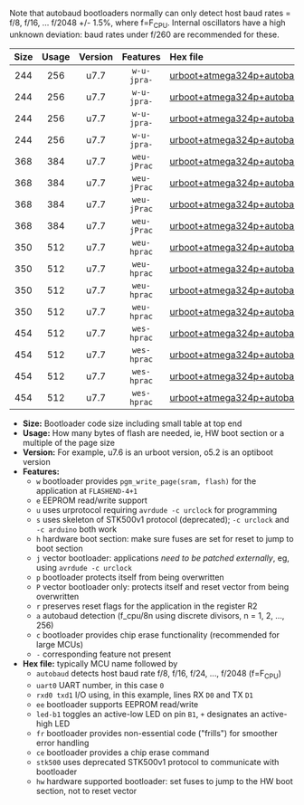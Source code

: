 Note that autobaud bootloaders normally can only detect host baud rates = f/8, f/16, ... f/2048 +/- 1.5%, where f=F<sub>CPU</sub>. Internal oscillators have a high unknown deviation: baud rates under f/260 are recommended for these.

|Size|Usage|Version|Features|Hex file|
|:-:|:-:|:-:|:-:|:--|
|244|256|u7.7|`w-u-jpra-`|[urboot+atmega324p+autobaud_uart0_rxd0_txd1_led+b0.hex](https://raw.githubusercontent.com/stefanrueger/urboot.hex/main/cores/mightycore/atmega324p/autobaud/urboot+atmega324p+autobaud_uart0_rxd0_txd1_led+b0.hex)|
|244|256|u7.7|`w-u-jpra-`|[urboot+atmega324p+autobaud_uart0_rxd0_txd1_led+b7.hex](https://raw.githubusercontent.com/stefanrueger/urboot.hex/main/cores/mightycore/atmega324p/autobaud/urboot+atmega324p+autobaud_uart0_rxd0_txd1_led+b7.hex)|
|244|256|u7.7|`w-u-jpra-`|[urboot+atmega324p+autobaud_uart1_rxd2_txd3_led+b0.hex](https://raw.githubusercontent.com/stefanrueger/urboot.hex/main/cores/mightycore/atmega324p/autobaud/urboot+atmega324p+autobaud_uart1_rxd2_txd3_led+b0.hex)|
|244|256|u7.7|`w-u-jpra-`|[urboot+atmega324p+autobaud_uart1_rxd2_txd3_led+b7.hex](https://raw.githubusercontent.com/stefanrueger/urboot.hex/main/cores/mightycore/atmega324p/autobaud/urboot+atmega324p+autobaud_uart1_rxd2_txd3_led+b7.hex)|
|368|384|u7.7|`weu-jPrac`|[urboot+atmega324p+autobaud_uart0_rxd0_txd1_ee_led+b0_fr_ce.hex](https://raw.githubusercontent.com/stefanrueger/urboot.hex/main/cores/mightycore/atmega324p/autobaud/urboot+atmega324p+autobaud_uart0_rxd0_txd1_ee_led+b0_fr_ce.hex)|
|368|384|u7.7|`weu-jPrac`|[urboot+atmega324p+autobaud_uart0_rxd0_txd1_ee_led+b7_fr_ce.hex](https://raw.githubusercontent.com/stefanrueger/urboot.hex/main/cores/mightycore/atmega324p/autobaud/urboot+atmega324p+autobaud_uart0_rxd0_txd1_ee_led+b7_fr_ce.hex)|
|368|384|u7.7|`weu-jPrac`|[urboot+atmega324p+autobaud_uart1_rxd2_txd3_ee_led+b0_fr_ce.hex](https://raw.githubusercontent.com/stefanrueger/urboot.hex/main/cores/mightycore/atmega324p/autobaud/urboot+atmega324p+autobaud_uart1_rxd2_txd3_ee_led+b0_fr_ce.hex)|
|368|384|u7.7|`weu-jPrac`|[urboot+atmega324p+autobaud_uart1_rxd2_txd3_ee_led+b7_fr_ce.hex](https://raw.githubusercontent.com/stefanrueger/urboot.hex/main/cores/mightycore/atmega324p/autobaud/urboot+atmega324p+autobaud_uart1_rxd2_txd3_ee_led+b7_fr_ce.hex)|
|350|512|u7.7|`weu-hprac`|[urboot+atmega324p+autobaud_uart0_rxd0_txd1_ee_led+b0_fr_ce_hw.hex](https://raw.githubusercontent.com/stefanrueger/urboot.hex/main/cores/mightycore/atmega324p/autobaud/urboot+atmega324p+autobaud_uart0_rxd0_txd1_ee_led+b0_fr_ce_hw.hex)|
|350|512|u7.7|`weu-hprac`|[urboot+atmega324p+autobaud_uart0_rxd0_txd1_ee_led+b7_fr_ce_hw.hex](https://raw.githubusercontent.com/stefanrueger/urboot.hex/main/cores/mightycore/atmega324p/autobaud/urboot+atmega324p+autobaud_uart0_rxd0_txd1_ee_led+b7_fr_ce_hw.hex)|
|350|512|u7.7|`weu-hprac`|[urboot+atmega324p+autobaud_uart1_rxd2_txd3_ee_led+b0_fr_ce_hw.hex](https://raw.githubusercontent.com/stefanrueger/urboot.hex/main/cores/mightycore/atmega324p/autobaud/urboot+atmega324p+autobaud_uart1_rxd2_txd3_ee_led+b0_fr_ce_hw.hex)|
|350|512|u7.7|`weu-hprac`|[urboot+atmega324p+autobaud_uart1_rxd2_txd3_ee_led+b7_fr_ce_hw.hex](https://raw.githubusercontent.com/stefanrueger/urboot.hex/main/cores/mightycore/atmega324p/autobaud/urboot+atmega324p+autobaud_uart1_rxd2_txd3_ee_led+b7_fr_ce_hw.hex)|
|454|512|u7.7|`wes-hprac`|[urboot+atmega324p+autobaud_uart0_rxd0_txd1_ee_led+b0_fr_ce_stk500_hw.hex](https://raw.githubusercontent.com/stefanrueger/urboot.hex/main/cores/mightycore/atmega324p/autobaud/urboot+atmega324p+autobaud_uart0_rxd0_txd1_ee_led+b0_fr_ce_stk500_hw.hex)|
|454|512|u7.7|`wes-hprac`|[urboot+atmega324p+autobaud_uart0_rxd0_txd1_ee_led+b7_fr_ce_stk500_hw.hex](https://raw.githubusercontent.com/stefanrueger/urboot.hex/main/cores/mightycore/atmega324p/autobaud/urboot+atmega324p+autobaud_uart0_rxd0_txd1_ee_led+b7_fr_ce_stk500_hw.hex)|
|454|512|u7.7|`wes-hprac`|[urboot+atmega324p+autobaud_uart1_rxd2_txd3_ee_led+b0_fr_ce_stk500_hw.hex](https://raw.githubusercontent.com/stefanrueger/urboot.hex/main/cores/mightycore/atmega324p/autobaud/urboot+atmega324p+autobaud_uart1_rxd2_txd3_ee_led+b0_fr_ce_stk500_hw.hex)|
|454|512|u7.7|`wes-hprac`|[urboot+atmega324p+autobaud_uart1_rxd2_txd3_ee_led+b7_fr_ce_stk500_hw.hex](https://raw.githubusercontent.com/stefanrueger/urboot.hex/main/cores/mightycore/atmega324p/autobaud/urboot+atmega324p+autobaud_uart1_rxd2_txd3_ee_led+b7_fr_ce_stk500_hw.hex)|

- **Size:** Bootloader code size including small table at top end
- **Usage:** How many bytes of flash are needed, ie, HW boot section or a multiple of the page size
- **Version:** For example, u7.6 is an urboot version, o5.2 is an optiboot version
- **Features:**
  + `w` bootloader provides `pgm_write_page(sram, flash)` for the application at `FLASHEND-4+1`
  + `e` EEPROM read/write support
  + `u` uses urprotocol requiring `avrdude -c urclock` for programming
  + `s` uses skeleton of STK500v1 protocol (deprecated); `-c urclock` and `-c arduino` both work
  + `h` hardware boot section: make sure fuses are set for reset to jump to boot section
  + `j` vector bootloader: applications *need to be patched externally*, eg, using `avrdude -c urclock`
  + `p` bootloader protects itself from being overwritten
  + `P` vector bootloader only: protects itself and reset vector from being overwritten
  + `r` preserves reset flags for the application in the register R2
  + `a` autobaud detection (f_cpu/8n using discrete divisors, n = 1, 2, ..., 256)
  + `c` bootloader provides chip erase functionality (recommended for large MCUs)
  + `-` corresponding feature not present
- **Hex file:** typically MCU name followed by
  + `autobaud` detects host baud rate f/8, f/16, f/24, ..., f/2048 (f=F<sub>CPU</sub>)
  + `uart0` UART number, in this case `0`
  + `rxd0 txd1` I/O using, in this example, lines RX `D0` and TX `D1`
  + `ee` bootloader supports EEPROM read/write
  + `led-b1` toggles an active-low LED on pin `B1`, `+` designates an active-high LED
  + `fr` bootloader provides non-essential code ("frills") for smoother error handling
  + `ce` bootloader provides a chip erase command
  + `stk500` uses deprecated STK500v1 protocol to communicate with bootloader
  + `hw` hardware supported bootloader: set fuses to jump to the HW boot section, not to reset vector
